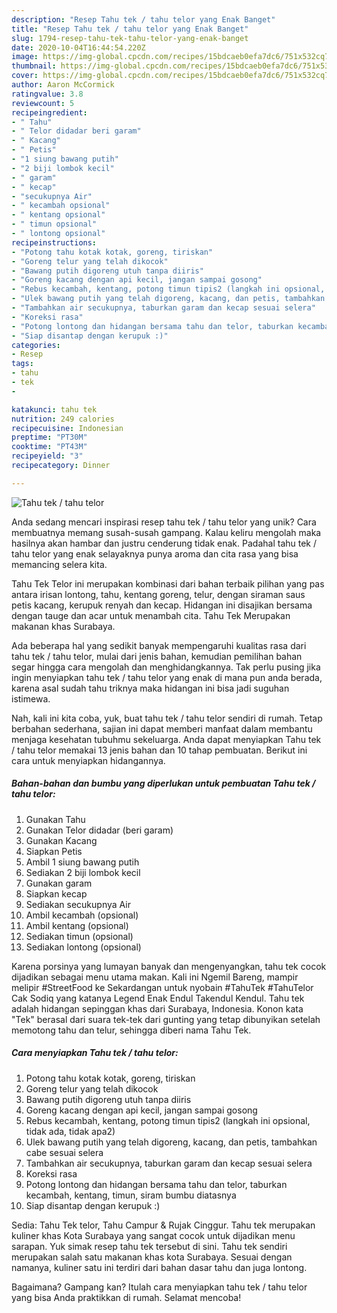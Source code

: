 ```yaml
---
description: "Resep Tahu tek / tahu telor yang Enak Banget"
title: "Resep Tahu tek / tahu telor yang Enak Banget"
slug: 1794-resep-tahu-tek-tahu-telor-yang-enak-banget
date: 2020-10-04T16:44:54.220Z
image: https://img-global.cpcdn.com/recipes/15bdcaeb0efa7dc6/751x532cq70/tahu-tek-tahu-telor-foto-resep-utama.jpg
thumbnail: https://img-global.cpcdn.com/recipes/15bdcaeb0efa7dc6/751x532cq70/tahu-tek-tahu-telor-foto-resep-utama.jpg
cover: https://img-global.cpcdn.com/recipes/15bdcaeb0efa7dc6/751x532cq70/tahu-tek-tahu-telor-foto-resep-utama.jpg
author: Aaron McCormick
ratingvalue: 3.8
reviewcount: 5
recipeingredient:
- " Tahu"
- " Telor didadar beri garam"
- " Kacang"
- " Petis"
- "1 siung bawang putih"
- "2 biji lombok kecil"
- " garam"
- " kecap"
- "secukupnya Air"
- " kecambah opsional"
- " kentang opsional"
- " timun opsional"
- " lontong opsional"
recipeinstructions:
- "Potong tahu kotak kotak, goreng, tiriskan"
- "Goreng telur yang telah dikocok"
- "Bawang putih digoreng utuh tanpa diiris"
- "Goreng kacang dengan api kecil, jangan sampai gosong"
- "Rebus kecambah, kentang, potong timun tipis2 (langkah ini opsional, tidak ada, tidak apa2)"
- "Ulek bawang putih yang telah digoreng, kacang, dan petis, tambahkan cabe sesuai selera"
- "Tambahkan air secukupnya, taburkan garam dan kecap sesuai selera"
- "Koreksi rasa"
- "Potong lontong dan hidangan bersama tahu dan telor, taburkan kecambah, kentang, timun, siram bumbu diatasnya"
- "Siap disantap dengan kerupuk :)"
categories:
- Resep
tags:
- tahu
- tek
- 

katakunci: tahu tek  
nutrition: 249 calories
recipecuisine: Indonesian
preptime: "PT30M"
cooktime: "PT43M"
recipeyield: "3"
recipecategory: Dinner

---
```



![Tahu tek / tahu telor](https://img-global.cpcdn.com/recipes/15bdcaeb0efa7dc6/751x532cq70/tahu-tek-tahu-telor-foto-resep-utama.jpg)

Anda sedang mencari inspirasi resep tahu tek / tahu telor yang unik? Cara membuatnya memang susah-susah gampang. Kalau keliru mengolah maka hasilnya akan hambar dan justru cenderung tidak enak. Padahal tahu tek / tahu telor yang enak selayaknya punya aroma dan cita rasa yang bisa memancing selera kita.

Tahu Tek Telor ini merupakan kombinasi dari bahan terbaik pilihan yang pas antara irisan lontong, tahu, kentang goreng, telur, dengan siraman saus petis kacang, kerupuk renyah dan kecap. Hidangan ini disajikan bersama dengan tauge dan acar untuk menambah cita. Tahu Tek Merupakan makanan khas Surabaya.

Ada beberapa hal yang sedikit banyak mempengaruhi kualitas rasa dari tahu tek / tahu telor, mulai dari jenis bahan, kemudian pemilihan bahan segar hingga cara mengolah dan menghidangkannya. Tak perlu pusing jika ingin menyiapkan tahu tek / tahu telor yang enak di mana pun anda berada, karena asal sudah tahu triknya maka hidangan ini bisa jadi suguhan istimewa.


Nah, kali ini kita coba, yuk, buat tahu tek / tahu telor sendiri di rumah. Tetap berbahan sederhana, sajian ini dapat memberi manfaat dalam membantu menjaga kesehatan tubuhmu sekeluarga. Anda dapat menyiapkan Tahu tek / tahu telor memakai 13 jenis bahan dan 10 tahap pembuatan. Berikut ini cara untuk menyiapkan hidangannya.

<!--inarticleads1-->

##### Bahan-bahan dan bumbu yang diperlukan untuk pembuatan Tahu tek / tahu telor:

1. Gunakan  Tahu
1. Gunakan  Telor didadar (beri garam)
1. Gunakan  Kacang
1. Siapkan  Petis
1. Ambil 1 siung bawang putih
1. Sediakan 2 biji lombok kecil
1. Gunakan  garam
1. Siapkan  kecap
1. Sediakan secukupnya Air
1. Ambil  kecambah (opsional)
1. Ambil  kentang (opsional)
1. Sediakan  timun (opsional)
1. Sediakan  lontong (opsional)


Karena porsinya yang lumayan banyak dan mengenyangkan, tahu tek cocok dijadikan sebagai menu utama makan. Kali ini Ngemil Bareng, mampir melipir #StreetFood ke Sekardangan untuk nyobain #TahuTek #TahuTelor Cak Sodiq yang katanya Legend Enak Endul Takendul Kendul. Tahu tek adalah hidangan sepinggan khas dari Surabaya, Indonesia. Konon kata &#34;Tek&#34; berasal dari suara tek-tek dari gunting yang tetap dibunyikan setelah memotong tahu dan telur, sehingga diberi nama Tahu Tek. 

<!--inarticleads2-->

##### Cara menyiapkan Tahu tek / tahu telor:

1. Potong tahu kotak kotak, goreng, tiriskan
1. Goreng telur yang telah dikocok
1. Bawang putih digoreng utuh tanpa diiris
1. Goreng kacang dengan api kecil, jangan sampai gosong
1. Rebus kecambah, kentang, potong timun tipis2 (langkah ini opsional, tidak ada, tidak apa2)
1. Ulek bawang putih yang telah digoreng, kacang, dan petis, tambahkan cabe sesuai selera
1. Tambahkan air secukupnya, taburkan garam dan kecap sesuai selera
1. Koreksi rasa
1. Potong lontong dan hidangan bersama tahu dan telor, taburkan kecambah, kentang, timun, siram bumbu diatasnya
1. Siap disantap dengan kerupuk :)


Sedia: Tahu Tek telor, Tahu Campur &amp; Rujak Cinggur. Tahu tek merupakan kuliner khas Kota Surabaya yang sangat cocok untuk dijadikan menu sarapan. Yuk simak resep tahu tek tersebut di sini. Tahu tek sendiri merupakan salah satu makanan khas kota Surabaya. Sesuai dengan namanya, kuliner satu ini terdiri dari bahan dasar tahu dan juga lontong. 

Bagaimana? Gampang kan? Itulah cara menyiapkan tahu tek / tahu telor yang bisa Anda praktikkan di rumah. Selamat mencoba!
